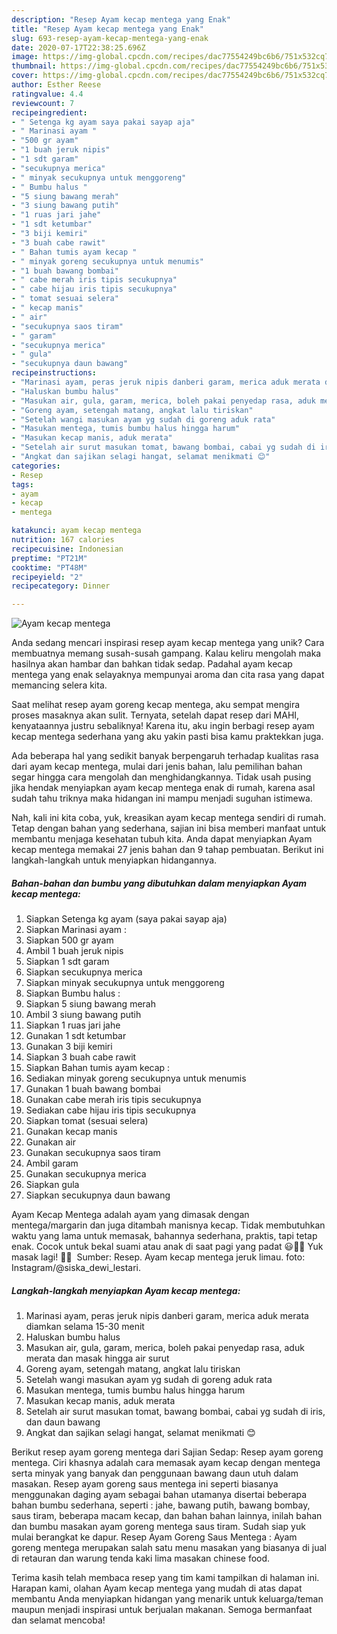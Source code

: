 ```yaml
---
description: "Resep Ayam kecap mentega yang Enak"
title: "Resep Ayam kecap mentega yang Enak"
slug: 693-resep-ayam-kecap-mentega-yang-enak
date: 2020-07-17T22:38:25.696Z
image: https://img-global.cpcdn.com/recipes/dac77554249bc6b6/751x532cq70/ayam-kecap-mentega-foto-resep-utama.jpg
thumbnail: https://img-global.cpcdn.com/recipes/dac77554249bc6b6/751x532cq70/ayam-kecap-mentega-foto-resep-utama.jpg
cover: https://img-global.cpcdn.com/recipes/dac77554249bc6b6/751x532cq70/ayam-kecap-mentega-foto-resep-utama.jpg
author: Esther Reese
ratingvalue: 4.4
reviewcount: 7
recipeingredient:
- " Setenga kg ayam saya pakai sayap aja"
- " Marinasi ayam "
- "500 gr ayam"
- "1 buah jeruk nipis"
- "1 sdt garam"
- "secukupnya merica"
- " minyak secukupnya untuk menggoreng"
- " Bumbu halus "
- "5 siung bawang merah"
- "3 siung bawang putih"
- "1 ruas jari jahe"
- "1 sdt ketumbar"
- "3 biji kemiri"
- "3 buah cabe rawit"
- " Bahan tumis ayam kecap "
- " minyak goreng secukupnya untuk menumis"
- "1 buah bawang bombai"
- " cabe merah iris tipis secukupnya"
- " cabe hijau iris tipis secukupnya"
- " tomat sesuai selera"
- " kecap manis"
- " air"
- "secukupnya saos tiram"
- " garam"
- "secukupnya merica"
- " gula"
- "secukupnya daun bawang"
recipeinstructions:
- "Marinasi ayam, peras jeruk nipis danberi garam, merica aduk merata diamkan selama 15-30 menit"
- "Haluskan bumbu halus"
- "Masukan air, gula, garam, merica, boleh pakai penyedap rasa, aduk merata dan masak hingga air surut"
- "Goreng ayam, setengah matang, angkat lalu tiriskan"
- "Setelah wangi masukan ayam yg sudah di goreng aduk rata"
- "Masukan mentega, tumis bumbu halus hingga harum"
- "Masukan kecap manis, aduk merata"
- "Setelah air surut masukan tomat, bawang bombai, cabai yg sudah di iris, dan daun bawang"
- "Angkat dan sajikan selagi hangat, selamat menikmati 😊"
categories:
- Resep
tags:
- ayam
- kecap
- mentega

katakunci: ayam kecap mentega 
nutrition: 167 calories
recipecuisine: Indonesian
preptime: "PT21M"
cooktime: "PT48M"
recipeyield: "2"
recipecategory: Dinner

---
```



![Ayam kecap mentega](https://img-global.cpcdn.com/recipes/dac77554249bc6b6/751x532cq70/ayam-kecap-mentega-foto-resep-utama.jpg)

Anda sedang mencari inspirasi resep ayam kecap mentega yang unik? Cara membuatnya memang susah-susah gampang. Kalau keliru mengolah maka hasilnya akan hambar dan bahkan tidak sedap. Padahal ayam kecap mentega yang enak selayaknya mempunyai aroma dan cita rasa yang dapat memancing selera kita.

Saat melihat resep ayam goreng kecap mentega, aku sempat mengira proses masaknya akan sulit. Ternyata, setelah dapat resep dari MAHI, kenyataannya justru sebaliknya! Karena itu, aku ingin berbagi resep ayam kecap mentega sederhana yang aku yakin pasti bisa kamu praktekkan juga.

Ada beberapa hal yang sedikit banyak berpengaruh terhadap kualitas rasa dari ayam kecap mentega, mulai dari jenis bahan, lalu pemilihan bahan segar hingga cara mengolah dan menghidangkannya. Tidak usah pusing jika hendak menyiapkan ayam kecap mentega enak di rumah, karena asal sudah tahu triknya maka hidangan ini mampu menjadi suguhan istimewa.


Nah, kali ini kita coba, yuk, kreasikan ayam kecap mentega sendiri di rumah. Tetap dengan bahan yang sederhana, sajian ini bisa memberi manfaat untuk membantu menjaga kesehatan tubuh kita. Anda dapat menyiapkan Ayam kecap mentega memakai 27 jenis bahan dan 9 tahap pembuatan. Berikut ini langkah-langkah untuk menyiapkan hidangannya.

<!--inarticleads1-->

##### Bahan-bahan dan bumbu yang dibutuhkan dalam menyiapkan Ayam kecap mentega:

1. Siapkan  Setenga kg ayam (saya pakai sayap aja)
1. Siapkan  Marinasi ayam :
1. Siapkan 500 gr ayam
1. Ambil 1 buah jeruk nipis
1. Siapkan 1 sdt garam
1. Siapkan secukupnya merica
1. Siapkan  minyak secukupnya untuk menggoreng
1. Siapkan  Bumbu halus :
1. Siapkan 5 siung bawang merah
1. Ambil 3 siung bawang putih
1. Siapkan 1 ruas jari jahe
1. Gunakan 1 sdt ketumbar
1. Gunakan 3 biji kemiri
1. Siapkan 3 buah cabe rawit
1. Siapkan  Bahan tumis ayam kecap :
1. Sediakan  minyak goreng secukupnya untuk menumis
1. Gunakan 1 buah bawang bombai
1. Gunakan  cabe merah iris tipis secukupnya
1. Sediakan  cabe hijau iris tipis secukupnya
1. Siapkan  tomat (sesuai selera)
1. Gunakan  kecap manis
1. Gunakan  air
1. Gunakan secukupnya saos tiram
1. Ambil  garam
1. Gunakan secukupnya merica
1. Siapkan  gula
1. Siapkan secukupnya daun bawang


Ayam Kecap Mentega adalah ayam yang dimasak dengan mentega/margarin dan juga ditambah manisnya kecap. Tidak membutuhkan waktu yang lama untuk memasak, bahannya sederhana, praktis, tapi tetap enak. Cocok untuk bekal suami atau anak di saat pagi yang padat 😃👍🏻 Yuk masak lagi! 👩‍🍳 ️ Sumber: Resep. Ayam kecap mentega jeruk limau. foto: Instagram/@siska_dewi_lestari. 

<!--inarticleads2-->

##### Langkah-langkah menyiapkan Ayam kecap mentega:

1. Marinasi ayam, peras jeruk nipis danberi garam, merica aduk merata diamkan selama 15-30 menit
1. Haluskan bumbu halus
1. Masukan air, gula, garam, merica, boleh pakai penyedap rasa, aduk merata dan masak hingga air surut
1. Goreng ayam, setengah matang, angkat lalu tiriskan
1. Setelah wangi masukan ayam yg sudah di goreng aduk rata
1. Masukan mentega, tumis bumbu halus hingga harum
1. Masukan kecap manis, aduk merata
1. Setelah air surut masukan tomat, bawang bombai, cabai yg sudah di iris, dan daun bawang
1. Angkat dan sajikan selagi hangat, selamat menikmati 😊


Berikut resep ayam goreng mentega dari Sajian Sedap: Resep ayam goreng mentega. Ciri khasnya adalah cara memasak ayam kecap dengan mentega serta minyak yang banyak dan penggunaan bawang daun utuh dalam masakan. Resep ayam goreng saus mentega ini seperti biasanya menggunakan daging ayam sebagai bahan utamanya disertai beberapa bahan bumbu sederhana, seperti : jahe, bawang putih, bawang bombay, saus tiram, beberapa macam kecap, dan bahan bahan lainnya, inilah bahan dan bumbu masakan ayam goreng mentega saus tiram. Sudah siap yuk mulai berangkat ke dapur. Resep Ayam Goreng Saus Mentega : Ayam goreng mentega merupakan salah satu menu masakan yang biasanya di jual di retauran dan warung tenda kaki lima masakan chinese food. 

Terima kasih telah membaca resep yang tim kami tampilkan di halaman ini. Harapan kami, olahan Ayam kecap mentega yang mudah di atas dapat membantu Anda menyiapkan hidangan yang menarik untuk keluarga/teman maupun menjadi inspirasi untuk berjualan makanan. Semoga bermanfaat dan selamat mencoba!
